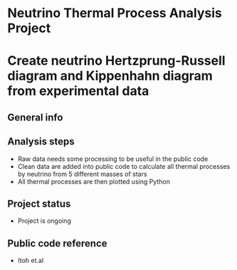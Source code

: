 # Neutrino Thermal Process Analysis Project
# Create neutrino Hertzprung-Russell diagram and Kippenhahn diagram from experimental data 
## General info

## Analysis steps
* Raw data needs some processing to be useful in the public code
* Clean data are added into public code to calculate all thermal processes by neutrino from 5 different masses of stars
* All thermal processes are then plotted using Python
## Project status
* Project is ongoing
## Public code reference 
* Itoh et.al
